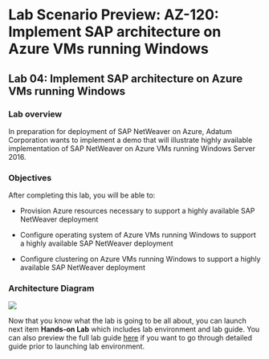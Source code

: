 # Lab Scenario Preview: AZ-120: Implement SAP architecture on Azure VMs running Windows

## Lab 04: Implement SAP architecture on Azure VMs running Windows

### Lab overview
  
In preparation for deployment of SAP NetWeaver on Azure, Adatum Corporation wants to implement a demo that will illustrate highly available implementation of SAP NetWeaver on Azure VMs running Windows Server 2016.

### Objectives
  
After completing this lab, you will be able to:

-   Provision Azure resources necessary to support a highly available SAP NetWeaver deployment

-   Configure operating system of Azure VMs running Windows to support a highly available SAP NetWeaver deployment

-   Configure clustering on Azure VMs running Windows to support a highly available SAP NetWeaver deployment

### Architecture Diagram

![](https://github.com/CloudLabs-MOC/AZ-120-Planning-and-Administering-Microsoft-Azure-for-SAP-Workloads/blob/prod/images/4.md/m4.png?raw=true)

Now that you know what the lab is going to be all about, you can launch next item **Hands-on Lab** which includes lab environment and lab guide. You can also preview the full lab guide [here](https://experience.cloudlabs.ai/#/labguidepreview/66e6fddf-c8b7-422e-bccf-f14d7155f4a9) if you want to go through detailed guide prior to launching lab environment.